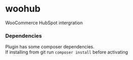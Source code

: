 # woohub
WooCommerce HubSpot intergration

### Dependencies

Plugin has some composer dependencies.  
If installing from git run `composer install` before activating 
